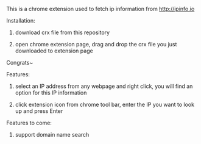 This is a chrome extension used to fetch ip information from http://ipinfo.io


Installation:

1. download crx file from this repository

2. open chrome extension page, drag and drop the crx file you just downloaded to extension page

Congrats~


Features:

1. select an IP address from any webpage and right click, you will find an option for this IP information

2. click extension icon from chrome tool bar, enter the IP you want to look up and press Enter


Features to come:

1. support domain name search
